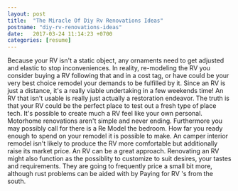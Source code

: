 ```yaml
---
layout: post
title:  "The Miracle Of Diy Rv Renovations Ideas"
postname: "diy-rv-renovations-ideas"
date:   2017-03-24 11:14:23 +0700
categories: [resume]
---
```

Because your RV isn't a static object, any ornaments need to get adjusted and elastic to stop inconveniences. In reality, re-modeling the RV you consider buying a RV following that and in a cost tag, or have could be your very best choice remodel your demands to be fulfilled by it. Since an RV is just a distance, it's a really viable undertaking in a few weekends time! An RV that isn't usable is really just actually a restoration endeavor. The truth is that your RV could be the perfect place to test out a fresh type of place tech. It's possible to create much a RV feel like your own personal. Motorhome renovations aren't simple and never ending. Furthermore you may possibly call for there is a Re Model the bedroom. How far you ready enough to spend on your remodel it is possible to make. An camper interior remodel isn't likely to produce the RV more comfortable but additionally raise its market price. An RV can be a great approach. Renovating an RV might also function as the possiblity to customize to suit desires, your tastes and requirements. They are going to frequently price a small bit more, although rust problems can be aided with by Paying for RV 's from the south.
